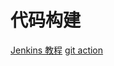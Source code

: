 <!--
 * @Author: your name
 * @Date: 2020-11-20 10:31:34
 * @LastEditTime: 2020-11-20 10:32:59
 * @LastEditors: Please set LastEditors
 * @Description: In User Settings Edit
 * @FilePath: \garbage-book\服务器\代码构建.md
-->

# 代码构建

[Jenkins 教程](https://juejin.cn/post/6896151951545729031)
[git action](http://www.ruanyifeng.com/blog/2019/09/getting-started-with-github-actions.html)
